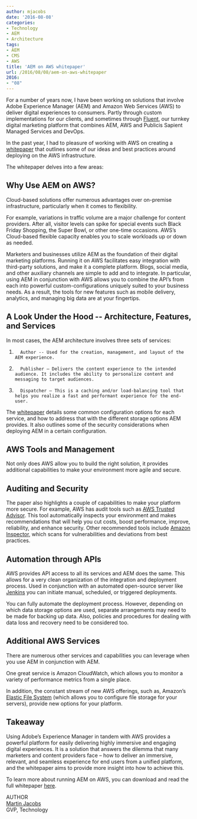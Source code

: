 ```yaml
---
author: mjacobs
date: '2016-08-08'
categories:
- Technology
- AEM
- Architecture
tags:
- AEM
- CMS
- AWS
title: 'AEM on AWS whitepaper'
url: /2016/08/08/aem-on-aws-whitepaper
2016:
- "08"
---
```


For a number of years now, I have been working on solutions that involve Adobe Experience Manager (AEM) and Amazon Web Services (AWS) to deliver digital experiences to consumers. Partly through custom implementations for our clients, and sometimes through [Fluent](/2014/10/14/the-publicissapient-digital-platform-maturity-model), our turnkey digital marketing platform that combines AEM, AWS and Publicis Sapient Managed Services and DevOps.

In the past year, I had to pleasure of working with AWS on creating a [whitepaper](https://d0.awsstatic.com/whitepapers/Adobe%20AEM%20on%20AWS.pdf) that outlines some of our ideas and best practices around deploying on the AWS infrastructure.

The whitepaper delves into a few areas:

Why Use AEM on AWS?
------------------

Cloud-based solutions offer numerous advantages over on-premise infrastructure, particularly when it comes to flexibility.

For example, variations in traffic volume are a major challenge for content providers. After all, visitor levels can spike for special events such Black Friday Shopping, the Super Bowl, or other one-time occasions. AWS’s Cloud-based flexible capacity enables you to scale workloads up or down as needed.

Marketers and businesses utilize AEM as the foundation of their digital marketing platforms. Running it on AWS facilitates easy integration with third-party solutions, and make it a complete platform. Blogs, social media, and other auxiliary channels are simple to add and to integrate. In particular, using AEM in conjunction with AWS allows you to combine the API’s from each into powerful custom-configurations uniquely suited to your business needs. As a result, the tools for new features such as mobile delivery, analytics, and managing big data are at your fingertips.

A Look Under the Hood -- Architecture, Features, and Services
---------

In most cases, the AEM architecture involves three sets of services:

1.       Author -- Used for the creation, management, and layout of the AEM experience.

2.       Publisher – Delivers the content experience to the intended audience. It includes the ability to personalize content and messaging to target audiences.

3.       Dispatcher – This is a caching and/or load-balancing tool that helps you realize a fast and performant experience for the end-user.

The [whitepaper](https://d0.awsstatic.com/whitepapers/Adobe%20AEM%20on%20AWS.pdf) details some common configuration options for each service, and how to address that with the different storage options AEM provides. It also outlines some of the security considerations when deploying AEM in a certain configuration.

AWS Tools and Management
------------

Not only does AWS allow you to build the right solution, it provides additional capabilities to make your environment more agile and secure.

Auditing and Security
------------

The paper also highlights a couple of capabilities to make your platform more secure. For example, AWS has audit tools such as [AWS Trusted Advisor](https://aws.amazon.com/premiumsupport/trustedadvisor/). This tool automatically inspects your environment and makes recommendations that will help you cut costs, boost performance, improve, reliability, and enhance security. Other recommended tools include [Amazon Inspector](https://aws.amazon.com/inspector/), which scans for vulnerabilities and deviations from best practices.

Automation through APIs
------------

AWS provides API access to all its services and AEM does the same. This allows for a very clean organization of the integration and deployment process. Used in conjunction with an automated open-source server like [Jenkins](https://jenkins.io/) you can initiate manual, scheduled, or triggered deployments.

You can fully automate the deployment process. However, depending on which data storage options are used, separate arrangements may need to be made for backing up data. Also, policies and procedures for dealing with data loss and recovery need to be considered too.


Additional AWS Services
---------------------

There are numerous other services and capabilities you can leverage when you use AEM in conjunction with AEM.

One great service is Amazon CloudWatch, which allows you to monitor a variety of performance metrics from a single place.

In addition, the constant stream of new AWS offerings, such as, Amazon’s [Elastic File System](https://aws.amazon.com/efs/) (which allows you to configure file storage for your servers), provide new options for your platform.



Takeaway
--------

Using Adobe’s Experience Manager in tandem with AWS provides a powerful platform for easily delivering highly immersive and engaging digital experiences. It is a solution that answers the dilemma that many marketers and content providers face – how to deliver an immersive, relevant, and seamless experience for end users from a unified platform, and the whitepaper aims to provide more insight into how to achieve this.

To learn more about running AEM on AWS, you can download and read the full whitepaper [here](https://d0.awsstatic.com/whitepapers/Adobe%20AEM%20on%20AWS.pdf).

<span class="author">AUTHOR</span>  
<a href="https://www.linkedin.com/in/martinjacobs1" class="author-name">Martin Jacobs</a>  
GVP, Technology
